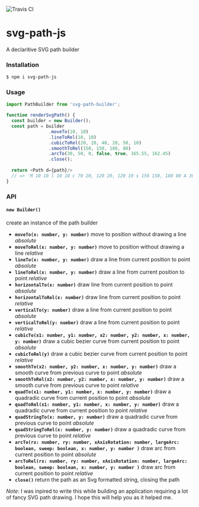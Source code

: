![Travis CI](https://travis-ci.com/rob10e/svg-path.svg?branch=master)

# svg-path-js

A declaritive SVG path builder

### Installation
```bash
$ npm i svg-path-js
```

### Usage
```javascript
import PathBuilder from 'svg-path-builder';

function renderSvgPath() {
  const builder = new Builder();
  const path = builder
                .moveTo(10, 10)
                .lineToRel(10, 10)
                .cubicToRel(20, 20, 40, 20, 50, 10)
                .smoothToRel(150, 150, 180, 80)
                .arcTo(30, 50, 0, false, true, 165.55, 162.45)
                .close();
        
  return <Path d={path}/>
  // => 'M 10 10 l 10 10 c 70 20, 120 20, 120 10 s 150 150, 180 80 A 30 50 0 0 1 165.55 162.45 z'
}
```

### API

#### `new Builder()`
create an instance of the path builder

- **`moveTo(x: number, y: number)`** move to position without drawing a line *absolute*
- **`moveToRel(x: number, y: number)`** move to position without drawing a line *relative*
- **`lineTo(x: number, y: number)`** draw a line from current position to point *absolute*
- **`lineToRel(x: number, y: number)`** draw a line from current position to point *relative*
- **`horizontalTo(x: number)`** draw line from current position to point *absolute*
- **`horizontalToRel(x: number)`** draw line from current position to point *relative*
- **`verticalTo(y: number)`** draw a line from current position to point *absolute*
- **`verticalToRel(y: number)`** draw a line from current position to point *relative*
- **`cubicTo(x1: number, y1: number, x2: number, y2: number, x: number, y: number)`** draw a cubic bezier curve from current position to point *absolute*
- **`cubicToRel(y)`** draw a cubic bezier curve from current position to point *relative*
- **`smoothTo(x2: number, y2: number, x: number, y: number)`** draw a smooth curve from previous curve to point *absolute*
- **`smoothToRel(x2: number, y2: number, x: number, y: number)`** draw a smooth curve from previous curve to point *relative*
- **`quadTo(x1: number, y1: number, x: number, y: number)`** draw a quadradic curve from current position to point *absolute*
- **`quadToRel(x1: number, y1: number, x: number, y: number)`** draw a quadradic curve from current position to point *relative*
- **`quadStringTo(x: number, y: number)`** draw a quadradic curve from previous curve to point *absolute*
- **`quadStringToRel(x: number, y: number)`** draw a quadradic curve from previous curve to point *relative*
- **`arcTo(rx: number, ry: number, xAxisRotation: number, largeArc: boolean, sweep: boolean, x: number, y: number )`** draw arc from current position to point *absolute*
- **`arcToRel(rx: number, ry: number, xAxisRotation: number, largeArc: boolean, sweep: boolean, x: number, y: number )`** draw arc from current position to point *relative*
- **`close()`** return the path as an Svg formatted string, closing the path

*Note*:
 I was inpired to write this while building an application requiring a lot of fancy SVG path drawing.
 I hope this will help you as it helped me.

